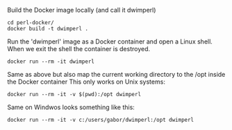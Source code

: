 Build the Docker image locally (and call it dwimperl)

```
cd perl-docker/
docker build -t dwimperl .
```

Run the 'dwimperl' image as a Docker container and open a Linux shell.
When we exit the shell the container is destroyed.

```
docker run --rm -it dwimperl
```

Same as above but also map the current working directory to the /opt inside the Docker container
This only works on Unix systems:

```
docker run --rm -it -v $(pwd):/opt dwimperl
```

Same on Windwos looks something like this:

```
docker run --rm -it -v c:/users/gabor/dwimperl:/opt dwimperl
```
